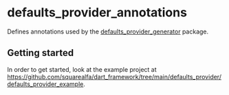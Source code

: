 # defaults_provider_annotations

Defines annotations used by the [defaults_provider_generator](https://pub.dev/packages/defaults_provider_generator) package.

## Getting started

In order to get started, look at the example project at https://github.com/squarealfa/dart_framework/tree/main/defaults_provider/defaults_provider_example.